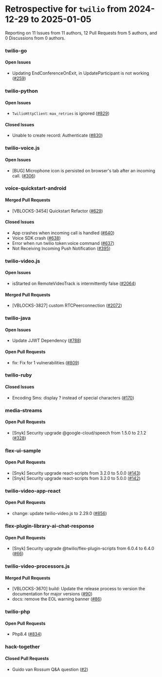 # Retrospective for `twilio` from 2024-12-29 to 2025-01-05

Reporting on 11 Issues from 11 authors, 12 Pull Requests from 5 authors, and 0 Discussions from 0 authors.


### twilio-go

#### Open Issues

- Updating EndConferenceOnExit, in UpdateParticipant is not working ([#259](https://github.com/twilio/twilio-go/issues/259))

### twilio-python

#### Open Issues

- `TwilioHttpClient`: `max_retries` is ignored ([#829](https://github.com/twilio/twilio-python/issues/829))

#### Closed Issues

- Unable to create record: Authenticate ([#830](https://github.com/twilio/twilio-python/issues/830))

### twilio-voice.js

#### Open Issues

- [BUG] Microphone icon is persisted on browser's tab after an incoming call. ([#306](https://github.com/twilio/twilio-voice.js/issues/306))

### voice-quickstart-android

#### Merged Pull Requests

- [VBLOCKS-3454] Quickstart Refactor ([#629](https://github.com/twilio/voice-quickstart-android/pull/629))

#### Closed Issues

- App crashes when incoming call is handled ([#640](https://github.com/twilio/voice-quickstart-android/issues/640))
- Voice SDK crash ([#638](https://github.com/twilio/voice-quickstart-android/issues/638))
- Error when run twilio token:voice command ([#637](https://github.com/twilio/voice-quickstart-android/issues/637))
- Not Receiving Incoming Push Notification ([#395](https://github.com/twilio/voice-quickstart-android/issues/395))

### twilio-video.js

#### Open Issues

- isStarted on RemoteVideoTrack is intermittently false ([#2064](https://github.com/twilio/twilio-video.js/issues/2064))

#### Merged Pull Requests

- [VBLOCKS-3827] custom RTCPeerconnection ([#2072](https://github.com/twilio/twilio-video.js/pull/2072))

### twilio-java

#### Open Issues

- Update JJWT Dependency ([#788](https://github.com/twilio/twilio-java/issues/788))

#### Open Pull Requests

- fix: Fix for 1 vulnerabilities ([#809](https://github.com/twilio/twilio-java/pull/809))

### twilio-ruby

#### Closed Issues

- Encoding Sms: display ? instead of special characters ([#170](https://github.com/twilio/twilio-ruby/issues/170))

### media-streams

#### Open Pull Requests

- [Snyk] Security upgrade @google-cloud/speech from 1.5.0 to 2.1.2 ([#328](https://github.com/twilio/media-streams/pull/328))

### flex-ui-sample

#### Open Pull Requests

- [Snyk] Security upgrade react-scripts from 3.2.0 to 5.0.0 ([#143](https://github.com/twilio/flex-ui-sample/pull/143))
- [Snyk] Security upgrade react-scripts from 3.2.0 to 5.0.0 ([#142](https://github.com/twilio/flex-ui-sample/pull/142))

### twilio-video-app-react

#### Open Pull Requests

- change: update twilio-video.js to 2.29.0 ([#856](https://github.com/twilio/twilio-video-app-react/pull/856))

### flex-plugin-library-ai-chat-response

#### Open Pull Requests

- [Snyk] Security upgrade @twilio/flex-plugin-scripts from 6.0.4 to 6.4.0 ([#66](https://github.com/twilio/flex-plugin-library-ai-chat-response/pull/66))

### twilio-video-processors.js

#### Merged Pull Requests

- [VBLOCKS-3670] build: Update the release process to version the documentation for major versions ([#90](https://github.com/twilio/twilio-video-processors.js/pull/90))
- docs: remove the EOL warning banner ([#86](https://github.com/twilio/twilio-video-processors.js/pull/86))

### twilio-php

#### Open Pull Requests

- Php8.4 ([#834](https://github.com/twilio/twilio-php/pull/834))

### hack-together

#### Closed Pull Requests

- Guido van Rossum Q&A question ([#2](https://github.com/twilio/hack-together/pull/2))